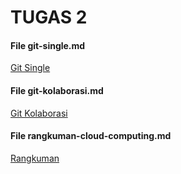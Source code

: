 # TUGAS 2
#### File git-single.md
[Git Single](https://github.com/Tyassasmita/tekn-cloud-computing/blob/master/minggu-01/git-single.md "Git Single")
#### File git-kolaborasi.md
[Git Kolaborasi](https://github.com/Tyassasmita/tekn-cloud-computing/blob/master/minggu-01/git-kolaborasi.md "Git Kolaborasi")
#### File rangkuman-cloud-computing.md
[Rangkuman](https://github.com/Tyassasmita/tekn-cloud-computing/blob/master/minggu-01/rangkuman-cloud-computing.md "Rangkuman")